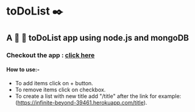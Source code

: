 # toDoList :black_nib:
A :memo:
:pencil: toDoList app using node.js and mongoDB
--
### Checkout the app : [click here](https://infinite-beyond-39461.herokuapp.com/)
#### How to use:-
- To add items click on + button.
- To remove items click on checkbox.
- To create a list with new title add "/title" after the link for example: (https://infinite-beyond-39461.herokuapp.com/title).
